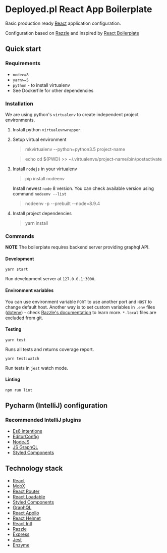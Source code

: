# Deployed.pl React App Boilerplate

Basic production ready [React](https://reactjs.org/) application configuration.

Configuration based on [Razzle](https://github.com/jaredpalmer/razzle) and inspired by
[React Boilerplate](https://github.com/react-boilerplate/react-boilerplate)

## Quick start

### Requirements

* `node>=8`
* `yarn>=5`
* `python` - to install virtualenv
* See Dockerfile for other dependencies

### Installation

We are using python's `virtualenv` to create independent project environments.

1. Install python `virtualevnwrapper`.

1. Setup virtual environment

    > mkvirtualenv --python=python3.5 project-name

    > echo cd ${PWD} >> ~/.virtualenvs/project-name/bin/postactivate

1. Install `nodejs` in your virtualenv

    > pip install nodeenv
    
    Install newest `node` 8 version. You can check available version using command `nodeenv --list`
    
    > nodeenv -p --prebuilt --node=8.9.4

1. Install project dependencies

    > yarn install


### Commands

**NOTE** The boilerplate requires backend server providing graphql API.

#### Development

```Shell
yarn start
```

Run development server at `127.0.0.1:3000`.

#### Environment variables

You can use environment variable `PORT` to use another port
and `HOST` to change default host. Another way is to set custom
variables in `.env` files ([dotenv](https://github.com/motdotla/dotenv)) - check
[Razzle's documentation](https://github.com/jaredpalmer/razzle#what-other-env-files-are-can-be-used)
to learn more. `*.local` files are excluded from git.

#### Testing

```Shell
yarn test
```
Runs all tests and returns coverage report.

```Shell
yarn test:watch
```
Run tests in `jest` watch mode.


#### Linting

```Shell
npm run lint
```

## Pycharm (IntelliJ) configuration

### Recommended IntelliJ plugins

* [Es6 intentions](https://plugins.jetbrains.com/plugin/8366-es6-intentions)
* [EditorConfig](https://plugins.jetbrains.com/plugin/7294-editorconfig)
* [NodeJS](https://plugins.jetbrains.com/plugin/6098-nodejs)
* [JS GraphQL](https://plugins.jetbrains.com/plugin/8097-js-graphql)
* [Styled Components](https://plugins.jetbrains.com/plugin/9997-styled-components)


## Technology stack

* [React](https://reactjs.org/)
* [MobX](https://mobx.js.org/getting-started.html)
* [React Router](https://reacttraining.com/react-router/)
* [React Loadable](https://github.com/jamiebuilds/react-loadable)
* [Styled Components](https://www.styled-components.com/)
* [GraphQL](https://graphql.org/)
* [React Apollo](https://www.apollographql.com/docs/react/)
* [React Helmet](https://github.com/nfl/react-helmet)
* [React Intl](https://github.com/yahoo/react-intl)
* [Razzle](https://github.com/jaredpalmer/razzle)
* [Express](https://expressjs.com/)
* [Jest](https://jestjs.io/)
* [Enzyme](https://github.com/airbnb/enzyme)
